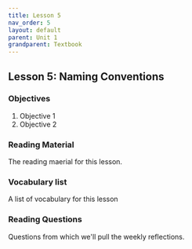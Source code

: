 ```yaml
---
title: Lesson 5
nav_order: 5
layout: default
parent: Unit 1
grandparent: Textbook
---
```


## Lesson 5: Naming Conventions

### Objectives

1. Objective 1
2. Objective 2

### Reading Material

The reading maerial for this lesson.

### Vocabulary list

A list of vocabulary for this lesson

### Reading Questions

Questions from which we'll pull the weekly reflections.
